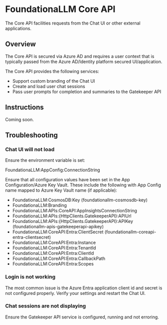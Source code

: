 # FoundationaLLM Core API

The Core API facilities requests from the Chat UI or other external applications.  

## Overview

The Core API is secured via Azure AD and requires a user context that is typically passed from the Azure AD/Identity platform secured UI/application.

The Core API provides the following services:

- Support custom branding of the Chat UI
- Create and load user chat sessions
- Pass user prompts for completion and summaries to the Gatekeeper API

## Instructions

Coming soon.

## Troubleshooting

### Chat UI will not load

Ensure the environment variable is set:

FoundationaLLM:AppConfig:ConnectionString

Ensure that all configuration values have been set in the App Configuration/Azure Key Vault. These include the following with App Config name mapped to Azure Key Vault name (if applicable):

- FoundationaLLM:CosmosDB:Key (foundationallm-cosmosdb-key)
- FoundationaLLM:Branding
- FoundationaLLM:APIs:CoreAPI:AppInsightsConnectionString
- FoundationaLLM:APIs:{HttpClients.GatekeeperAPI}:APIUrl
- FoundationaLLM:APIs:{HttpClients.GatekeeperAPI}:APIKey (foundationallm-apis-gatekeeperapi-apikey)
- FoundationaLLM:CoreAPI:Entra:ClientSecret (foundationallm-coreapi-entra-clientsecret)
- FoundationaLLM:CoreAPI:Entra:Instance
- FoundationaLLM:CoreAPI:Entra:TenantId
- FoundationaLLM:CoreAPI:Entra:ClientId
- FoundationaLLM:CoreAPI:Entra:CallbackPath
- FoundationaLLM:CoreAPI:Entra:Scopes

### Login is not working

The most common issue is the Azure Entra application client id and secret is not configured properly.  Verify your settings and restart the Chat UI.

### Chat sessions are not displaying

Ensure the Gatekeeper API service is configured, running and not erroring.
